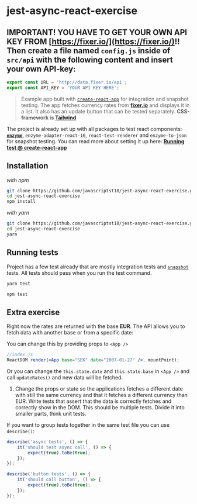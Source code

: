 # jest-async-react-exercise

## IMPORTANT! YOU HAVE TO GET YOUR OWN API KEY FROM [https://fixer.io/](https://fixer.io/)!! Then create a file named `config.js` inside of `src/api` with the following content and insert your own API-key:

```js
export const URL = 'http://data.fixer.io/api';
export const API_KEY = 'YOUR API KEY HERE';
```

>Example app built with [`create-react-app`](https://github.com/facebookincubator/create-react-app) for integration and snapshot testing. The app fetches currency rates from [**fixer.io**](http://fixer.io/) and displays it in a list. It also has an update button that can be tested separately. **CSS-framework is [Tailwind](https://tailwindcss.com/)**

The project is already set up with all packages to test react components: [**`enzyme`**](http://airbnb.io/enzyme/docs/api/), `enzyme-adapter-react-16`, `react-test-renderer` and `enzyme-to-json` for snapshot testing. You can read more about setting it up here: [**Running test @ create-react-app**](https://github.com/facebookincubator/create-react-app/blob/master/packages/react-scripts/template/README.md#running-tests)


## Installation

_with npm_
```bash
git clone https://github.com/javascriptst18/jest-async-react-exercise.git
cd jest-async-react-exercise
npm install
```
_with yarn_
```bash
git clone https://github.com/javascriptst18/jest-async-react-exercise.git
cd jest-async-react-exercise
yarn
```

## Running tests

Project has a few test already that are mostly integration tests and [`snapshot`](https://facebook.github.io/jest/docs/en/snapshot-testing.html) tests. All tests should pass when you run the test command.

```bash
yarn test
```
```bash
npm test
```

## Extra exercise

Right now the rates are returned with the base **EUR**. The API allows you to fetch data with another base or from a specific date:

You can change this by providing props to `<App />`

```jsx
//index.js
ReactDOM.render(<App base="SEK" date="2007-01-27" />, mountPoint);
```

Or you can change the `this.state.date` and `this.state.base` in `<App />` and call `updateRates()` and new data will be fetched.

1. Change the props or state so the applications fetches a different date with still the same currency and that it fetches a different currency than EUR. Write tests that assert that the data is correctly fetches and correctly show in the DOM. This should be multiple tests. Divide it into smaller parts, think unit tests.

If you want to group tests together in the same test file you can use `describe()`:

```js
describe('async tests', () => {
    it('should test async call', () => {
        expect(true).toBe(true);
    });  
});

describe('button tests', () => {
    it('should call button', () => {
        expect(true).toBe(true);
    });  
});
```